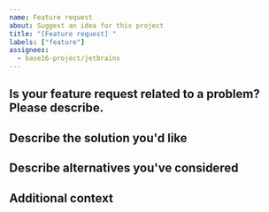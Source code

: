 ```yaml
---
name: Feature request
about: Suggest an idea for this project
title: "[Feature request] "
labels: ["feature"]
assignees: 
  - base16-project/jetbrains
---
```


## Is your feature request related to a problem? Please describe.

<!-- A clear and concise description of what the problem is. -->

## Describe the solution you'd like

<!-- A clear and concise description of what you want to happen. -->

## Describe alternatives you've considered

<!-- A clear and concise description of any alternative solutions or
features you've considered. -->

## Additional context

<!-- Add any other context or screenshots about the feature request
here. -->
